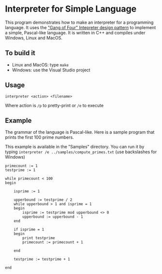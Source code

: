 Interpreter for Simple Language
===============================

This program demonstrates how to make an interpreter for a programming language. It uses the ["Gang of Four" Intepreter design pattern](http://en.wikipedia.org/wiki/Interpreter_pattern) to implement a simple, Pascal-like language. It is written in C++ and compiles under Windows, Linux and MacOS.

## To build it
* Linux and MacOS: type `make`
* Windows: use the Visual Studio project

## Usage
`interpreter <action> <filename>`

Where action is `/p` to pretty-print or `/e` to execute

## Example
	
The grammar of the language is Pascal-like. Here is a sample program that prints the first 100 prime numbers. 

This example is available in the "Samples" directory. You can run it by typing `interpreter /e ../samples/compute_primes.txt` (use backslashes for Windows)

```
primecount := 1
testprime := 1

while primecount < 100
begin

	isprime := 1

	upperbound := testprime / 2
	while upperbound > 1 and isprime = 1
	begin
		isprime := testprime mod upperbound <> 0
		upperbound := upperbound - 1
	end

	if isprime = 1
	begin
		print testprime
		primecount := primecount + 1

	end	

	testprime := testprime + 1

end
```
